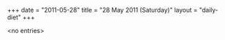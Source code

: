 +++
date = "2011-05-28"
title = "28 May 2011 (Saturday)"
layout = "daily-diet"
+++

<p>&lt;no entries&gt;</p>